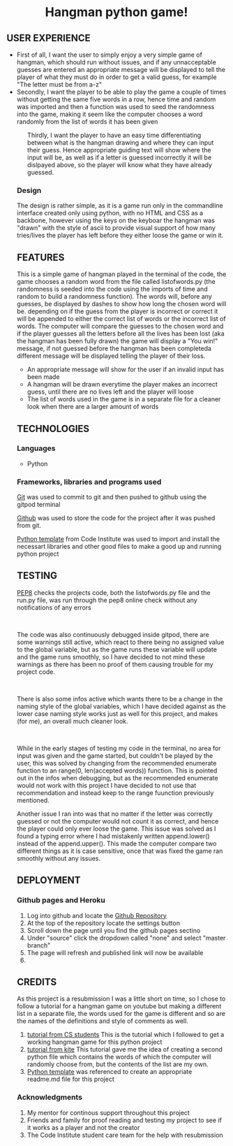 <h1 align="center"> Hangman python game! </h1>

<h2>USER EXPERIENCE</h2>
<p>
    <ul>
    <li>First of all, I want the user to simply enjoy a very simple game of hangman, which should run without issues, and if any unnacceptable guesses are entered an appropriate message will be displayed to tell the player of what they must do in order to get a valid guess, for example "The letter must be from a-z"
    </li>
    <li>Secondly, I want the player to be able to play the game a couple of times without getting the same five words in a row, hence time and random was imported and then a function was used to seed the randomness into the game, making it seem like the computer chooses a word randomly from the list of words it has been given
    </li>
    <ul>Thirdly, I want the player to have an easy time differentiating between what is the hangman drawing and where they can input their guess. Hence appropriate guiding text will show where the input will be, as well as if a letter is guessed incorrectly it will be dislpayed above, so the player will know what they have already guessed.
    </li>
    </ul>
    <h3>Design</h3>
    <p>
    The design is rather simple, as it is a game run only in the commandline interface created only using python, with no HTML and CSS as a backbone, however using the keys on the keyboar the hangman was "drawn" with the style of ascii to provide visual support of how many tries/lives the player has left before they either loose the game or win it.</p>
</p>

<h2>FEATURES</h2>
<p>
This is a simple game of hangman played in the terminal of the code, the game chooses a random word from the file called listofwords.py (the randomness is seeded into the code using the imports of time and random to build a randomness function). The words will, before any guesses, be displayed by dashes to show how long the chosen word will be. depending on if the guess from the player is incorrect or correct it will be appended to either the correct list of words or the incorrect list of words. The computer will compare the guesses to the chosen word and if the player guesses all the letters before all the lives has been lost (aka the hangman has been fully drawn) the game will display a "You win!" message, if not guessed before the hangman has been completeda different message will be displayed telling the player of their loss.
</p>
<ul>
    <li>An appropriate message will show for the user if an invalid input has been made</li>
    <li>A hangman will be drawn everytime the player makes an incorrect guess, until there are no lives left and the player will loose</li>
    <li>The list of words used in the game is in a separate file for a cleaner look when there are a larger amount of words</li>
</ul>

<h2>TECHNOLOGIES</h2>
<section>
    <h3>Languages</h3>
    <ul>
        <li>Python</li>
    </ul>
</section>
<section>
    <h3>Frameworks, libraries and programs used</h3>

[Git](https://git-scm.com/) was used to commit to git and then pushed to github using the gitpod terminal
<br>

[Github](https://github.com/) was used to store the code for the project after it was pushed from git.
<br>
    
[Python template](https://github.com/Code-Institute-Org/python-essentials-template) from Code Institute was used to import and install the necessart libraries and other good files to make a good up and running python project

</section>

<h2>TESTING</h2>

[PEP8](http://pep8online.com/) checks the projects code, both the listofwords.py file and the run.py file, was run through the pep8 online check without any notifications of any errors

<br>

<p>
The code was also continuously debugged inside gitpod, there are some warnings still active, which react to there being no assigned value to the global variable, but as the game runs these variable will update and the game runs smoothly, so I have decided to not mind these warnings as there has been no proof of them causing trouble for my project code. 
</p>

<br>

<p>
There is also some infos active which wants there to be a change in the naming style of the global variables, which I have decided against as the lower case naming style works just as well for this project, and makes (for me), an overall much cleaner look.
</p>

<br>

<p>
While in the early stages of testing my code in the terminal, no area for input was given and the game started, but couldn't be played by the user, this was solved by changing from the recommended enumerate function to an range(0, len(accepted words)) function. This is pointed out in the infos when debugging, but as the recommended enumerate would not work with this project I have decided to not use that recommendation and instead keep to the range fuunction previously mentioned. 
    <p>Another issue I ran into was that no matter if the letter was correctly guessed or not the computer would not count it as correct, and hence the player could only ever loose the game. This issue was solved as I found a typing error where I had mistakenly written append.lower() instead of the append.upper(). This made the computer compare two different things as it is case sensitive, once that was fixed the game ran smoothly without any issues.
    </p>
</p>

<h2>DEPLOYMENT</h2>
<h3>Github pages and Heroku</h3>
<p>

1. Log into github and locate the [Github Repository](https://github.com/EbbaStrandholm/python-portfolio-project)
2. At the top of the repository locate the settings button
3. Scroll down the page until you find the github pages sectino
4. Under "source" click the dropdown called "none" and select "master branch"
5. The page will refresh and published link will now be available
6. 

</p>

<h2>CREDITS</h2>

<p>
As this project is a resubmission I was a little short on time, so I chose to follow a tutorial for a hangman game on youtube but making a different list in a separate file, the words used for the game is different and so are the names of the definitions and style of comments as well.
</p>

1. [tutorial from CS students](https://www.youtube.com/watch?v=ynwB-QfOPRw&t=305s) This is the tutorial which I followed to get a working hangman game for this python project
2. [tutorial from kite](https://www.youtube.com/watch?v=m4nEnsavl6w&t=135s) This tutorial gave me the idea of creating a second python file which contains the words of which the computer will randomly choose from, but the contents of the list are my own.
3. [Python template](https://github.com/Code-Institute-Org/python-essentials-template) was referenced to create an appropriate readme.md file for this project

<h3>Acknowledgments</h3>

1. My mentor for continous support throughout this project
2. Friends and family for proof reading and testing my project to see if it works as a player and not the creator
3. The Code Institute student care team for the help with resubmission